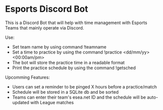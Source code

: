 # Esports Discord Bot
 This is a Discord Bot that will help with time management with Esports Teams that mainly operate via Discord. 

Use:
- Set team name by using command !teamname <Discord Role>
- Set a time to practice by using the command !practice <dd/mm/yy> <00:00am/pm>
- The bot will store the practice time in a readable format
- Print the practice schedule by using the command !getsched

Upcomming Features:
- Users can set a reminder to be pinged X hours before a practice/match
- Schedule will be stored in a SQLite db and be sorted
- Teams can enter their team's esea.net ID and the schedule will be auto-updated with League matches
